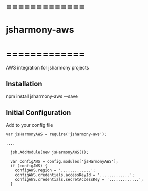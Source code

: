 # =============
# jsharmony-aws
# =============

AWS integration for jsharmony projects

## Installation

npm install jsharmony-aws --save

## Initial Configuration

Add to your config file
```
var jsHarmonyAWS = require('jsharmony-aws');

....

  jsh.AddModule(new jsHarmonyAWS());

  var configAWS = config.modules['jsHarmonyAWS'];
  if (configAWS) {
    configAWS.region = '.............';
    configAWS.credentials.accessKeyId = '.............';
    configAWS.credentials.secretAccessKey = '.............';
  }
```
